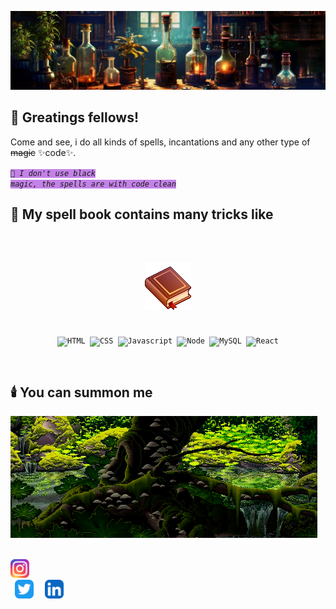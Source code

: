![alquimia](/img/github-banner.jpeg)

## 🌱 Greatings fellows!

Come and see, i do all kinds of spells, incantations and any other type of ~~magic~~ ✨code✨.

<code style="background-color: #c482e8">🔮 _I don't use black magic, the spells are with code clean_</code>

## 📜 My spell book contains many tricks like

<code style="text-align: center">

![spells](/img/book.gif)

![HTML](https://img.shields.io/badge/HTML5-E34F26?logo=html5&logoColor=white) ![CSS](https://img.shields.io/badge/CSS3-1572B6?logo=css3&logoColor=white) ![Javascript](https://img.shields.io/badge/JavaScript-F7DF1E?logo=JavaScript&logoColor=white) ![Node](https://img.shields.io/badge/Node.js-43853D?logo=node.js&logoColor=white) ![MySQL](https://img.shields.io/badge/MySQL-005C84?logo=mysql&logoColor=whit) ![React](https://img.shields.io/badge/React-20232A?logo=react&logoColor=61DAFB)

</code>

## 🕯️ You can summon me

![forest](/img/forest2.gif)

<div>
<code>
<a href="https://www.instagram.com/lidiapdiaz/"><img width="30" src="https://raw.githubusercontent.com/tandpfun/skill-icons/de91fca307a83d75fc5b1f6ce24540454acead41/icons/Instagram.svg" alt="instagram" title="instagram"/></a>
</code> <code> <a href="https://twitter.com/lidiapdiaz"><img width="30" src="https://raw.githubusercontent.com/tandpfun/skill-icons/de91fca307a83d75fc5b1f6ce24540454acead41/icons/Twitter.svg" alt="twitter" title="twitter"/></a> </code> 
<code> <a href="https://www.linkedin.com/in/lidiapdiaz/"><img width="30" src="https://raw.githubusercontent.com/tandpfun/skill-icons/de91fca307a83d75fc5b1f6ce24540454acead41/icons/LinkedIn.svg" alt="Linkedin" title="Linkedin"/></a></code>
</div>
